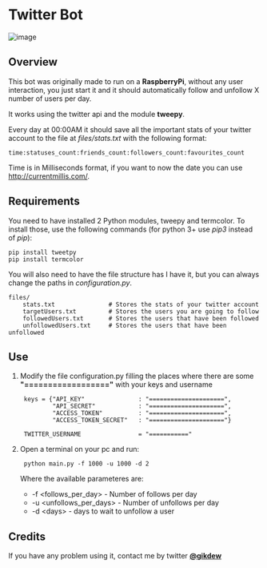 # Twitter Bot
![image](http://i.imgur.com/f37XlGy.png)
## Overview
This bot was originally made to run on a **RaspberryPi**, without any user interaction, you just start it and it should automatically follow and unfollow X number of users per day.

It works using the twitter api and the module **tweepy**.

Every day at 00:00AM it should save all the important stats of your twitter account to the file at *files/stats.txt* with the following format:	

	time:statuses_count:friends_count:followers_count:favourites_count
		
Time is in Milliseconds format, if you want to now the date you can use <http://currentmillis.com/>.
## Requirements

You need to have installed 2 Python modules, tweepy and termcolor. To install those, use the following commands (for python 3+ use *pip3* instead of *pip*):
	
	pip install tweetpy 
	pip install termcolor
	
You will also need to have the file structure has I have it, but you can always change the paths in *configuration.py*.

	files/
		stats.txt				# Stores the stats of your twitter account
		targetUsers.txt			# Stores the users you are going to follow
		followedUsers.txt		# Stores the users that have been followed
		unfollowedUsers.txt		# Stores the users that have been unfollowed		

## Use
1. Modify the file configuration.py filling the places where there are some **"=================="** with your keys and username


		keys = {"API_KEY"				: "=====================",
        		"API_SECRET"			: "=====================",
        		"ACCESS_TOKEN"			: "=====================",
        		"ACCESS_TOKEN_SECRET"	: "====================="}
        		
        TWITTER_USERNAME 				= "==========="                        
2. Open a terminal on your pc and run:

		python main.py -f 1000 -u 1000 -d 2
	
	Where the available parameteres are:

	* -f \<follows_per_day\> - Number of follows per day
	* -u \<unfollows_per_days\> - Number of unfollows per day
	* -d \<days\> - days to wait to unfollow a user


## Credits

If you have any problem using it, contact me by twitter **[@gikdew](https://twitter.com/gikdew)**
